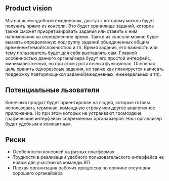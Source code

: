 ## Product vision

Мы напишем удобный ежедневник, доступ к которому можно будет получить прямо из консоли. Это будет хранилище заданий, которое также сможет приоретизировать задания или ставить к ним напоминания на определенное время. Также из консоли можно будет вызвать определенную подгруппу заданий объединенных общим временем/темой/сложностью и тп. Время задания, его важность или тему пользователь будет для себя выставлять сам. Главной особенностью данного органайзера будут его простой интерфейс, минималистичный, но при этом достаточный функционал. 
Основная цель хранить одноразовые задания, но также как планируется написать поддержку повторяющихся заданий(ежедневных, еженедельных и тп).

## Потенциальные льзователи

Конечный продукт будет ориентирован на людей, которые готовы использовать терминал, командную строку или другое аналогичное приложение. Но при этом которых не устраивают громоздкие графические интерфейсы современных органайзеров. Наш органайзер будет удобным и компактным.

## Риски

- Особенности консолей на разных платформах
- Трудности в реализации удобного пользовательского интерфейса на новом для участников команды ЯП
- Плохая организация рабочих процессов по причине отсутсвия хорошего органайзера
